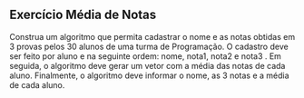 ## Exercício Média de Notas
Construa um algoritmo que permita cadastrar o nome e as notas obtidas em 3 provas pelos 30 alunos de uma turma de Programação. O cadastro deve ser feito por aluno e na seguinte ordem: nome, nota1, nota2 e nota3 . Em seguida, o algoritmo deve gerar um vetor com a média das notas de cada aluno.
Finalmente, o algoritmo deve informar o nome, as 3 notas e a média de cada aluno.